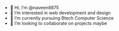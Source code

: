 - 👋 Hi, I’m @naveen8875
- 👀 I’m interested in web development and design 
- 🌱 I’m currently pursuing Btech Computer Science
- 💞️ I’m looking to collaborate on projects maybe

<!---
naveen8875/naveen8875 is a ✨ special ✨ repository because its `README.md` (this file) appears on your GitHub profile.
You can click the Preview link to take a look at your changes.
--->
